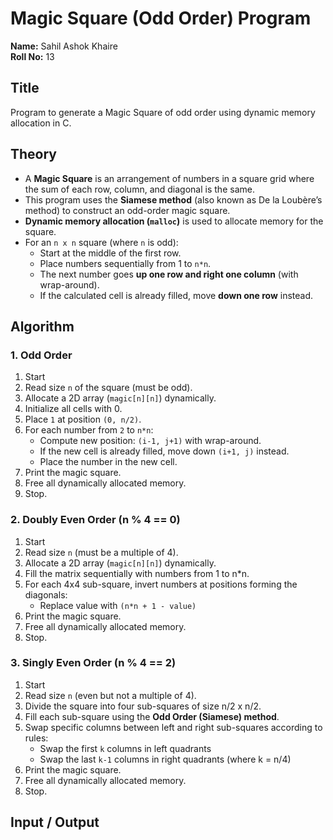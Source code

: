 # Magic Square (Odd Order) Program

**Name:** Sahil Ashok Khaire  
**Roll No:** 13 

## Title  
Program to generate a Magic Square of odd order using dynamic memory allocation in C.  

## Theory  
- A **Magic Square** is an arrangement of numbers in a square grid where the sum of each row, column, and diagonal is the same.  
- This program uses the **Siamese method** (also known as De la Loubère’s method) to construct an odd-order magic square.  
- **Dynamic memory allocation (`malloc`)** is used to allocate memory for the square.  
- For an `n x n` square (where `n` is odd):  
  - Start at the middle of the first row.  
  - Place numbers sequentially from 1 to `n*n`.  
  - The next number goes **up one row and right one column** (with wrap-around).  
  - If the calculated cell is already filled, move **down one row** instead.  

## Algorithm  

### 1. Odd Order
1. Start  
2. Read size `n` of the square (must be odd).  
3. Allocate a 2D array (`magic[n][n]`) dynamically.  
4. Initialize all cells with 0.  
5. Place `1` at position `(0, n/2)`.  
6. For each number from `2` to `n*n`:  
   - Compute new position: `(i-1, j+1)` with wrap-around.  
   - If the new cell is already filled, move down `(i+1, j)` instead.  
   - Place the number in the new cell.  
7. Print the magic square.  
8. Free all dynamically allocated memory.  
9. Stop.  

### 2. Doubly Even Order (n % 4 == 0)  
1. Start  
2. Read size `n` (must be a multiple of 4).  
3. Allocate a 2D array (`magic[n][n]`) dynamically.  
4. Fill the matrix sequentially with numbers from 1 to n*n.  
5. For each 4x4 sub-square, invert numbers at positions forming the diagonals:  
   - Replace value with `(n*n + 1 - value)`  
6. Print the magic square.  
7. Free all dynamically allocated memory.  
8. Stop.  

### 3. Singly Even Order (n % 4 == 2)  
1. Start  
2. Read size `n` (even but not a multiple of 4).  
3. Divide the square into four sub-squares of size n/2 x n/2.  
4. Fill each sub-square using the **Odd Order (Siamese) method**.  
5. Swap specific columns between left and right sub-squares according to rules:  
   - Swap the first `k` columns in left quadrants  
   - Swap the last `k-1` columns in right quadrants (where k = n/4)  
6. Print the magic square.  
7. Free all dynamically allocated memory.  
8. Stop.  


## Input / Output

